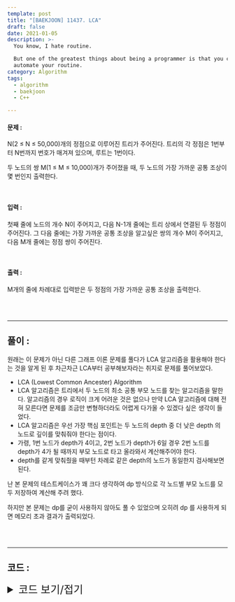 ```yaml
---
template: post
title: "[BAEKJOON] 11437. LCA"
draft: false
date: 2021-01-05
description: >-
  You know, I hate routine.

  But one of the greatest things about being a programmer is that you can
  automate your routine.
category: Algorithm
tags:
  - algorithm
  - baekjoon
  - C++

---
```




#### 문제 : 

N(2 ≤ N ≤ 50,000)개의 정점으로 이루어진 트리가 주어진다. 트리의 각 정점은 1번부터 N번까지 번호가 매겨져 있으며, 루트는 1번이다.

두 노드의 쌍 M(1 ≤ M ≤ 10,000)개가 주어졌을 때, 두 노드의 가장 가까운 공통 조상이 몇 번인지 출력한다.

<br/>

#### 입력 :

첫째 줄에 노드의 개수 N이 주어지고, 다음 N-1개 줄에는 트리 상에서 연결된 두 정점이 주어진다. 그 다음 줄에는 가장 가까운 공통 조상을 알고싶은 쌍의 개수 M이 주어지고, 다음 M개 줄에는 정점 쌍이 주어진다.

<br/>

#### 출력 : 

M개의 줄에 차례대로 입력받은 두 정점의 가장 가까운 공통 조상을 출력한다.

<br/>

<br/>

___

## 풀이 :

원래는 이 문제가 아닌 다른 그래프 이론 문제를 풀다가 LCA 알고리즘을 활용해야 한다는 것을 알게 된 후 차근차근 LCA부터 공부해보자라는 취지로 문제를 풀어보았다.

- LCA (Lowest Common Ancester) Algorithm
- LCA 알고리즘은 트리에서 두 노드의 최소 공통 부모 노드를 찾는 알고리즘을 말한다. 알고리즘의 경우 로직이 크게 어려운 것은 없으나 만약 LCA 알고리즘에 대해 전혀 모른다면 문제를 조금만 변형하더라도 어렵게 다가올 수 있겠다 싶은 생각이 들었다.
- LCA 알고리즘은 우선 가장 핵심 포인트는 두 노드의 depth 중 더 낮은 depth 의 노드로 깊이를 맞춰줘야 한다는 점이다.
- 가령, 1번 노드가 depth가 4이고, 2번 노드가 depth가 6일 경우 2번 노드를 depth가 4가 될 때까지 부모 노드로 타고 올라와서 계산해주어야 한다.
- depth를 같게 맞춰줬을 때부턴 차례로 같은 depth의 노드가 동일한지 검사해보면 된다.

난 본 문제의 테스트케이스가 꽤 크다 생각하여 dp 방식으로 각 노드별 부모 노드를 모두 저장하여 계산해 주려 했다.

하지만 본 문제는 dp를 굳이 사용하지 않아도 풀 수 있었으며 오히려 dp 를 사용하게 되면 메모리 초과 결과가 출력되었다.

<br/>

<br/>

---

## 코드 :

<details>
<summary style="cursor:pointer; font-size:1.5rem">
	코드 보기/접기
</summary>

```c++
#include <iostream>
#include <algorithm>
#include <vector>
#include <queue>
#include <utility>

#define pii pair<int, int>

using namespace std;
vector<vector<int>> adj;
int *parent, *depth;

void bfs(int n) {
    bool *visit = new bool[n + 1]{false};
    queue<pii > q;
    q.push(pii(1, 1));
    depth[1] = 1;

    while (!q.empty()) {
        int curidx = q.front().first, curdepth = q.front().second, size = adj[curidx].size();
        q.pop();
        visit[curidx] = true;
        for (int k = 0; k < size; k++) {
            int cmp = adj[curidx][k];
            if (visit[cmp]) continue;
            parent[cmp] = curidx;
            depth[cmp] = curdepth + 1;
            q.push(pii(cmp, curdepth + 1));
        }
    }
}

int main() {
    ios_base::sync_with_stdio(false);
    cin.tie(NULL);
    cout.tie(NULL);
    int n, m, i, fir, sec, idx;
    cin >> n;
    parent = new int[n + 1];
    depth = new int[n + 1];
    adj.resize(n + 1);
    for (i = 1; i < n; i++) {
        cin >> fir >> sec;
        adj[fir].push_back(sec);
        adj[sec].push_back(fir);
    }

    bfs(n);
    cin >> m;
    while (m--) {
        cin >> fir >> sec;
        idx = min(depth[fir], depth[sec]);
        if (depth[fir] != idx)
            for (int i = depth[fir]; i > idx; i--)
                fir = parent[fir];
        else if (depth[sec] != idx)
            for (int i = depth[sec]; i > idx; i--)
                sec = parent[sec];
        for (; idx >= 0; idx--) {
            if (fir == sec) {
                cout << fir << '\n';
                break;
            }
            fir = parent[fir];
            sec = parent[sec];
        }
    }
    return 0;
}
```

</details>
<br/>

